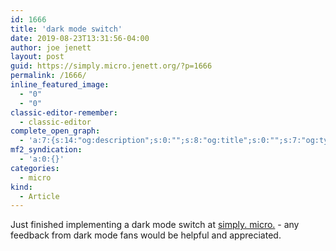 ```yaml
---
id: 1666
title: 'dark mode switch'
date: 2019-08-23T13:31:56-04:00
author: joe jenett
layout: post
guid: https://simply.micro.jenett.org/?p=1666
permalink: /1666/
inline_featured_image:
  - "0"
  - "0"
classic-editor-remember:
  - classic-editor
complete_open_graph:
  - 'a:7:{s:14:"og:description";s:0:"";s:8:"og:title";s:0:"";s:7:"og:type";s:0:"";s:12:"twitter:card";s:7:"summary";s:15:"twitter:creator";s:0:"";s:19:"twitter:description";s:0:"";s:8:"og:image";s:0:"";}'
mf2_syndication:
  - 'a:0:{}'
categories:
  - micro
kind:
  - Article
---
```

Just finished implementing a dark mode switch at [simply. micro.](https://simply.micro.jenett.org/) - any feedback from dark mode fans would be helpful and appreciated.